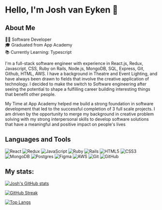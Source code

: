 # Hello, I'm Josh van Eyken 👋

## About Me

:man_technologist: Software Developer  
:mortar_board: Graduated from App Academy  
:books: Currently Learning: Typescript

I'm a full-stack software engineer with experience in React.js, Redux, Javascript, CSS, Ruby on Rails, Node.js, MongoDB, SQL, Express, Git, Github, HTML, AWS. I have a background in Theatre and Event Lighting, and have always been drawn to fields that involve the creative application of technology. I decided to make the switch to Software engineering after seeing the potential to shape a fulfilling career building interesting things that benefit other people. 

My Time at App Academy helped me build a strong foundation in software development that led to the successful completion of 3 full scale projects. I am driven by the opportunity to merge my background in creative problem solving with my strong interpersonal skills to develop software solutions that have a meaningful and positive impact on people's lives


## Languages and Tools

![React](https://img.shields.io/badge/react-%2320232a.svg?style=for-the-badge&logo=react&logoColor=%2361DAFB)
![Redux](https://img.shields.io/badge/redux-%23593d88.svg?style=for-the-badge&logo=redux&logoColor=white)
![JavaScript](https://img.shields.io/badge/javascript-%23323330.svg?style=for-the-badge&logo=javascript&logoColor=%23F7DF1E)
![Ruby](https://img.shields.io/badge/ruby-%23CC342D.svg?style=for-the-badge&logo=ruby&logoColor=white)
![Rails](https://img.shields.io/badge/rails-%23CC0000.svg?style=for-the-badge&logo=ruby-on-rails&logoColor=white)
![HTML5](https://img.shields.io/badge/html5-%23E34F26.svg?style=for-the-badge&logo=html5&logoColor=white)
![CSS3](https://img.shields.io/badge/css3-%231572B6.svg?style=for-the-badge&logo=css3&logoColor=white)
![MongoDB](https://img.shields.io/badge/MongoDB-%234ea94b.svg?style=for-the-badge&logo=mongodb&logoColor=white)
![Postgres](https://img.shields.io/badge/postgres-%23316192.svg?style=for-the-badge&logo=postgresql&logoColor=white)
![Figma](https://img.shields.io/badge/figma-%23F24E1E.svg?style=for-the-badge&logo=figma&logoColor=white)
![AWS](https://img.shields.io/badge/AWS-%23FF9900.svg?style=for-the-badge&logo=amazon-aws&logoColor=white)
![Git](https://img.shields.io/badge/git-%23F05033.svg?style=for-the-badge&logo=git&logoColor=white)
![GitHub](https://img.shields.io/badge/github-%23121011.svg?style=for-the-badge&logo=github&logoColor=white)

## My stats:

[![Josh's GitHub stats](https://github-readme-stats.vercel.app/api?username=jvaneyken&show_icons=true&theme=github_dark)](https://github.com/jvaneyken/github-readme-stats)  

[![GitHub Streak](https://streak-stats.demolab.com?user=jvaneyken&theme=github-dark-blue&hide_border=true)](https://git.io/streak-stats) 

[![Top Langs](https://github-readme-stats.vercel.app/api/top-langs/?username=jvaneyken&theme=github_dark)](https://github.com/jvaneyken/github-readme-stats)



<!--
**jvaneyken/jvaneyken** is a ✨ _special_ ✨ repository because its `README.md` (this file) appears on your GitHub profile.

Here are some ideas to get you started:

- 🔭 I’m currently working on ...
- 🌱 I’m currently learning ...
- 👯 I’m looking to collaborate on ...
- 🤔 I’m looking for help with ...
- 💬 Ask me about ...
- 📫 How to reach me: ...
- 😄 Pronouns: ...
- ⚡ Fun fact: ...
-->
